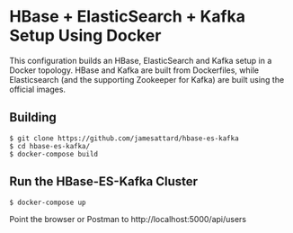 # HBase + ElasticSearch + Kafka Setup Using Docker

This configuration builds an HBase, ElasticSearch and Kafka setup in a Docker topology. HBase and Kafka are built from Dockerfiles, while Elasticsearch (and the supporting Zookeeper for Kafka) are built using the official images.

## Building

    $ git clone https://github.com/jamesattard/hbase-es-kafka
    $ cd hbase-es-kafka/
    $ docker-compose build

## Run the HBase-ES-Kafka Cluster

    $ docker-compose up

Point the browser or Postman to http://localhost:5000/api/users
